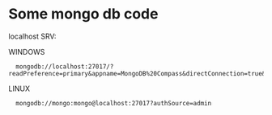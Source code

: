 # Some mongo db code


localhost SRV: 

WINDOWS
``` t
  mongodb://localhost:27017/?readPreference=primary&appname=MongoDB%20Compass&directConnection=true&ssl=false
```

LINUX

``` t
  mongodb://mongo:mongo@localhost:27017?authSource=admin
```
